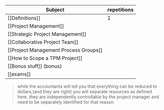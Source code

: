 


| Subject | repetitions |
| ---- | ---- |
| [[Definitions]] | 1 |
| [[Project Management]] |  |
| [[Strategic Project Management]] |  |
| [[Collaborative Project Team]] |  |
| [[Project Management Process Groups]] |  |
| [[How to Scope a TPM Project]] |  |
| [[Bonus stuff]] (bonus) |  |
| [[exams]] |  |


>while the accountants will tell you that everything can be reduced to dollars,(and they are right) you will separate resources as defined here. they are independently controllable by the project manager and need to be separately identified for that reason 
